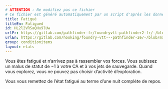 ```yaml
---
# ATTENTION : Ne modifiez pas ce fichier
# Ce fichier est généré automatiquement par un script d'après les données du module Foundry VTT officiel et de sa traduction
title: Fatigué
titleEn: Fatigued
id: HL2l2VRSaQHu9lUw
urlFr: https://gitlab.com/pathfinder-fr/foundryvtt-pathfinder2-fr/-/blob/master/data/conditionitems/HL2l2VRSaQHu9lUw.htm
urlEn: https://gitlab.com/hooking/foundry-vtt---pathfinder-2e/-/blob/master/packs/data/conditionitems.db/fatigued.json
group: conditionitems
layout: etats
---
```

Vous êtes fatigué et n’arrivez pas à rassembler vos forces. Vous subissez un malus de statut de −1 à votre CA et à vos jets de sauvegarde. Quand vous explorez, vous ne pouvez pas choisir d’activité d’exploration.

Vous vous remettez de l’état fatigué au terme d’une nuit complète de repos.


